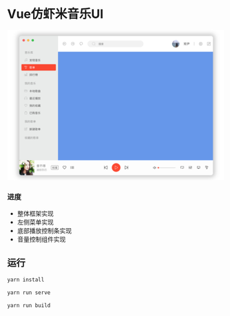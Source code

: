 # Vue仿虾米音乐UI

![](https://raw.githubusercontent.com/pumelotea/xiami-musik/master/doc/pic/1.png)

### 进度
- 整体框架实现
- 左侧菜单实现
- 底部播放控制条实现
- 音量控制组件实现


## 运行
```
yarn install
```
```
yarn run serve
```
```
yarn run build
```

